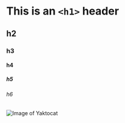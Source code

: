 # This is an `<h1>` header
## h2
### h3
#### h4
##### h5
###### h6

![Image of Yaktocat](https://octodex.github.com/images/yaktocat.png)

